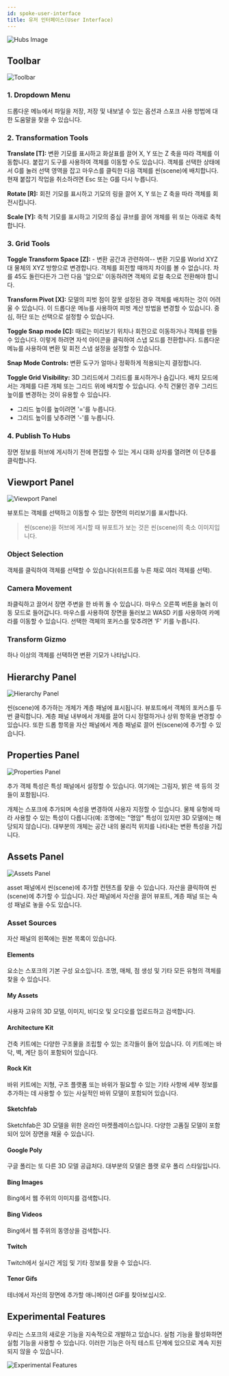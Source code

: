 ```yaml
---
id: spoke-user-interface
title: 유저 인터페이스(User Interface)
---
```


![Hubs Image](img/spoke-user-interface.jpeg)

## Toolbar

![Toolbar](img/spoke-toolbar.jpeg)

### 1. Dropdown Menu

드롭다운 메뉴에서 파일을 저장, 저장 및 내보낼 수 있는 옵션과 스포크 사용 방법에 대한 도움말을 찾을 수 있습니다.

### 2. Transformation Tools

__Translate [T]:__ 변환 기모를 표시하고 화살표를 끌어 X, Y 또는 Z 축을 따라 객체를 이동합니다. 붙잡기 도구를 사용하여 객체를 이동할 수도 있습니다. 객체를 선택한 상태에서 G를 눌러 선택 영역을 잡고 마우스를 클릭한 다음 객체를 씬(scene)에 배치합니다. 현재 붙잡기 작업을 취소하려면 Esc 또는 G를 다시 누릅니다.

__Rotate [R]:__ 회전 기모를 표시하고 기모의 링을 끌어 X, Y 또는 Z 축을 따라 객체를 회전시킵니다.

__Scale [Y]:__ 축척 기모를 표시하고 기모의 중심 큐브를 끌어 개체를 위 또는 아래로 축척합니다.

### 3. Grid Tools

__Toggle Transform Space [Z]:__ - 변환 공간과 관련하여-- 변환 기모를 World XYZ 대 물체의 XYZ 방향으로 변경합니다. 객체를 회전할 때까지 차이를 볼 수 없습니다.
차를 45도 돌린다든가 그런 다음 '앞으로' 이동하려면 객체의 로컬 축으로 전환해야 합니다.

__Transform Pivot [X]:__ 모델의 피벗 점이 잘못 설정된 경우 객체를 배치하는 것이 어려울 수 있습니다. 이 드롭다운 메뉴를 사용하여 피벗 계산 방법을 변경할 수 있습니다. 중심, 하단 또는 선택으로 설정할 수 있습니다.

__Toggle Snap mode [C]:__ 때로는 미리보기 위치나 회전으로 이동하거나 객체를 만들 수 있습니다. 이렇게 하려면 자석 아이콘을 클릭하여 스냅 모드를 전환합니다. 드롭다운 메뉴를 사용하여 변환 및 회전 스냅 설정을 설정할 수 있습니다. 

__Snap Mode Controls:__ 변환 도구가 얼마나 정확하게 적용되는지 결정합니다.

__Toggle Grid Visibility:__ 3D 그리드에서 그리드를 표시하거나 숨깁니다. 배치 모드에서는 개체를 다른 개체 또는 그리드 위에 배치할 수 있습니다. 수직 건물인 경우 그리드 높이를 변경하는 것이 유용할 수 있습니다.

- 그리드 높이를 높이려면 '='를 누릅니다.
- 그리드 높이를 낮추려면 '-'를 누릅니다.

### 4. Publish To Hubs

장면 정보를 허브에 게시하기 전에 편집할 수 있는 게시 대화 상자를 열려면 이 단추를 클릭합니다.

## Viewport Panel
![Viewport Panel](img/spoke-viewport-panel.jpeg)

뷰포트는 객체를 선택하고 이동할 수 있는 장면의 미리보기를 표시합니다.

  > 씬(scene)을 허브에 게시할 때 뷰포트가 보는 것은 씬(scene)의 축소 이미지입니다.

### Object Selection
객체를 클릭하여 객체를 선택할 수 있습니다(쉬프트를 누른 채로 여러 객체를 선택).

### Camera Movement
좌클릭하고 끌어서 장면 주변을 한 바퀴 돌 수 있습니다. 마우스 오른쪽 버튼을 눌러 이동 모드로 들어갑니다. 마우스를 사용하여 장면을 둘러보고 WASD 키를 사용하여 카메라를 이동할 수 있습니다. 선택한 객체의 포커스를 맞추려면 'F' 키를 누릅니다.

### Transform Gizmo
하나 이상의 객체를 선택하면 변환 기모가 나타납니다.

## Hierarchy Panel
![Hierarchy Panel](img/spoke-hierarchy-panel.jpeg)

씬(scene)에 추가하는 개체가 계층 패널에 표시됩니다. 뷰포트에서 객체의 포커스를 두 번 클릭합니다. 계층 패널 내부에서 개체를 끌어 다시 정렬하거나 상위 항목을 변경할 수 있습니다. 또한 드롭 항목을 자산 패널에서 계층 패널로 끌어 씬(scene)에 추가할 수 있습니다.

## Properties Panel
![Properties Panel](img/spoke-properties-panel.jpeg)

추가 객체 특성은 특성 패널에서 설정할 수 있습니다. 여기에는 그림자, 밝은 색 등의 것들이 포함됩니다.

개체는 스포크에 추가되며 속성을 변경하여 사용자 지정할 수 있습니다. 물체 유형에 따라 사용할 수 있는 특성이 다릅니다(예: 조명에는 "명암" 특성이 있지만 3D 모델에는 해당되지 않습니다). 대부분의 개체는 공간 내의 물리적 위치를 나타내는 변환 특성을 가집니다.

## Assets Panel
![Assets Panel](img/spoke-assets-panel.jpeg)

asset 패널에서 씬(scene)에 추가할 컨텐츠를 찾을 수 있습니다. 자산을 클릭하여 씬(scene)에 추가할 수 있습니다. 자산 패널에서 자산을 끌어 뷰포트, 계층 패널 또는 속성 패널로 놓을 수도 있습니다.

### Asset Sources

자산 패널의 왼쪽에는 원본 목록이 있습니다.

#### Elements
요소는 스포크의 기본 구성 요소입니다. 조명, 매체, 점 생성 및 기타 모든 유형의 객체를 찾을 수 있습니다.

#### My Assets
사용자 고유의 3D 모델, 이미지, 비디오 및 오디오를 업로드하고 검색합니다.

#### Architecture Kit
건축 키트에는 다양한 구조물을 조립할 수 있는 조각들이 들어 있습니다. 이 키트에는 바닥, 벽, 계단 등이 포함되어 있습니다.

#### Rock Kit
바위 키트에는 지형, 구조 플랫폼 또는 바위가 필요할 수 있는 기타 사항에 세부 정보를 추가하는 데 사용할 수 있는 사실적인 바위 모델이 포함되어 있습니다.

#### Sketchfab
Sketchfab은 3D 모델을 위한 온라인 마켓플레이스입니다. 다양한 고품질 모델이 포함되어 있어 장면을 채울 수 있습니다.

#### Google Poly
구글 폴리는 또 다른 3D 모델 공급처다. 대부분의 모델은 플랫 로우 폴리 스타일입니다.

#### Bing Images
Bing에서 웹 주위의 이미지를 검색합니다.

#### Bing Videos
Bing에서 웹 주위의 동영상을 검색합니다.

#### Twitch
Twitch에서 실시간 게임 및 기타 정보를 찾을 수 있습니다.

#### Tenor Gifs
테너에서 자신의 장면에 추가할 애니메이션 GIF를 찾아보십시오.

## Experimental Features
우리는 스포크의 새로운 기능을 지속적으로 개발하고 있습니다. 실험 기능을 활성화하면 실험 기능을 사용할 수 있습니다. 이러한 기능은 아직 테스트 단계에 있으므로 계속 지원되지 않을 수 있습니다.

![Experimental Features](img/spoke-experimental-features.jpeg)
